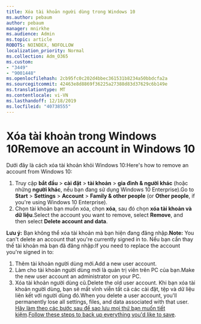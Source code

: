```yaml
---
title: Xóa tài khoản người dùng trong Windows 10
ms.author: pebaum
author: pebaum
manager: mnirkhe
ms.audience: Admin
ms.topic: article
ROBOTS: NOINDEX, NOFOLLOW
localization_priority: Normal
ms.collection: Adm_O365
ms.custom:
- "3449"
- "9001448"
ms.openlocfilehash: 2cb95fc0c202d4bbec361531b8234a50bbdcfa2a
ms.sourcegitcommit: 42463e8d8869f36225a27388d83d37629c6b149e
ms.translationtype: MT
ms.contentlocale: vi-VN
ms.lasthandoff: 12/18/2019
ms.locfileid: "40738555"
---
```

# <a name="remove-an-account-in-windows-10"></a><span data-ttu-id="e56d6-102">Xóa tài khoản trong Windows 10</span><span class="sxs-lookup"><span data-stu-id="e56d6-102">Remove an account in Windows 10</span></span>

<span data-ttu-id="e56d6-103">Dưới đây là cách xóa tài khoản khỏi Windows 10:</span><span class="sxs-lookup"><span data-stu-id="e56d6-103">Here's how to remove an account from Windows 10:</span></span>

1. <span data-ttu-id="e56d6-104">Truy cập **bắt đầu** > **cài đặt** > **tài khoản** > **gia đình & người khác** (hoặc những **người khác**, nếu bạn đang sử dụng Windows 10 Enterprise).</span><span class="sxs-lookup"><span data-stu-id="e56d6-104">Go to **Start** > **Settings** > **Account** > **Family & other people** (or **Other people**, if you're using Windows 10 Enterprise).</span></span>
2. <span data-ttu-id="e56d6-105">Chọn tài khoản bạn muốn xóa, chọn **xóa**, sau đó chọn **xóa tài khoản và dữ liệu**.</span><span class="sxs-lookup"><span data-stu-id="e56d6-105">Select the account you want to remove, select **Remove**, and then select **Delete account and data**.</span></span>
 
<span data-ttu-id="e56d6-106">**Lưu ý:** Bạn không thể xóa tài khoản mà bạn hiện đang đăng nhập.</span><span class="sxs-lookup"><span data-stu-id="e56d6-106">**Note:** You can't delete an account that you're currently signed in to.</span></span>  <span data-ttu-id="e56d6-107">Nếu bạn cần thay thế tài khoản mà bạn đã đăng nhập:</span><span class="sxs-lookup"><span data-stu-id="e56d6-107">If you need to replace the account you're signed in to:</span></span>

1. <span data-ttu-id="e56d6-108">Thêm tài khoản người dùng mới.</span><span class="sxs-lookup"><span data-stu-id="e56d6-108">Add a new user account.</span></span>
2. <span data-ttu-id="e56d6-109">Làm cho tài khoản người dùng mới là quản trị viên trên PC của bạn.</span><span class="sxs-lookup"><span data-stu-id="e56d6-109">Make the new user account an administrator on your PC.</span></span>
3. <span data-ttu-id="e56d6-110">Xóa tài khoản người dùng cũ.</span><span class="sxs-lookup"><span data-stu-id="e56d6-110">Delete the old user account.</span></span> <span data-ttu-id="e56d6-111">Khi bạn xóa tài khoản người dùng, bạn sẽ mất vĩnh viễn tất cả các cài đặt, tệp và dữ liệu liên kết với người dùng đó.</span><span class="sxs-lookup"><span data-stu-id="e56d6-111">When you delete a user account, you'll permanently lose all settings, files, and data associated with that user.</span></span> <span data-ttu-id="e56d6-112">[Hãy làm theo các bước sau để sao lưu mọi thứ bạn muốn tiết kiệm](https://support.microsoft.com/help/4027408/windows-10-backup-and-restore).</span><span class="sxs-lookup"><span data-stu-id="e56d6-112">[Follow these steps to back up everything you'd like to save](https://support.microsoft.com/help/4027408/windows-10-backup-and-restore).</span></span>